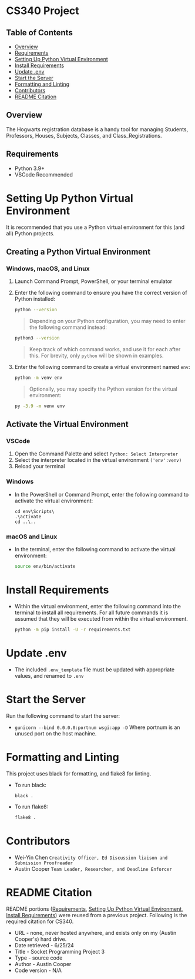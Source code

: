 # CS340 Project

## Table of Contents
+ [Overview](#overview)
+ [Requirements](#requirements)
+ [Setting Up Python Virtual Environment](#venv)
+ [Install Requirements](#reqs)
+ [Update .env](#env)
+ [Start the Server](#start)
+ [Formatting and Linting](#formatting)
+ [Contributors](#contributors)
+ [README Citation](#citation)

## Overview<a name="overview"></a>
The Hogwarts registration database is a handy tool for managing Students, Professors, Houses, Subjects, Classes, and Class_Registrations.

## Requirements<a name="requirements"></a>
- Python 3.9+
- VSCode Recommended

# Setting Up Python Virtual Environment<a name="venv"></a>
It is recommended that you use a Python virtual environment for this (and all) Python projects.

## Creating a Python Virtual Environment

### Windows, macOS, and Linux

1. Launch Command Prompt, PowerShell, or your terminal emulator

2. Enter the following command to ensure you have the correct version of Python installed:

    ```bash
    python --version
    ```

    > Depending on your Python configuration, you may need to enter the following command instead:

    ```bash
    python3 --version
    ```

    > Keep track of which command works, and use it for each after this. For brevity, only `python` will be shown in examples.

3. Enter the following command to create a virtual environment named `env`:

    ```bash
    python -m venv env
    ```

    > Optionally, you may specify the Python version for the virtual environment:

    ```bash
    py -3.9 -m venv env
    ```

## Activate the Virtual Environment

### VSCode

1. Open the Command Palette and select `Python: Select Interpreter`
2. Select the interpreter located in the virtual environment `('env':venv)`
3. Reload your terminal

### Windows

- In the PowerShell or Command Prompt, enter the following command to activate the virtual environment:
    
    ```
    cd env\Scripts\
    .\activate
    cd ..\..
    ```

### macOS and Linux

- In the terminal, enter the following command to activate the virtual environment:
    
    ```sh
    source env/bin/activate
    ```

# Install Requirements<a name="reqs"></a>

- Within the virtual environment, enter the following command into the terminal to install all requirements. For all future commands it is assumed that they will be executed from within the virtual environment.
   
    ```bash
    python -m pip install -U -r requirements.txt
    ```

# Update .env<a name="env"></a>

- The included `.env_template` file must be updated with appropriate values, and renamed to `.env`

# Start the Server<a name="start"></a>
Run the following command to start the server:
- `gunicorn --bind 0.0.0.0:portnum wsgi:app -D`
Where portnum is an unused port on the host machine.

# Formatting and Linting<a name="formatting"></a>
This project uses black for formatting, and flake8 for linting.

- To run black:
   ```bash
   black .
   ```

- To run flake8:
   ```bash
   flake8 .
   ``` 

# Contributors<a name="contributors"></a>
- Wei-Yin Chen `Creativity Officer, Ed Discussion liaison and Submission Proofreader`
- Austin Cooper `Team Leader, Researcher, and Deadline Enforcer`

# README Citation<a name="citation"></a>
README portions ([Requirements](#requirements), [Setting Up Python Virtual Environment](#venv), [Install Requirements](#reqs)) were reused from a previous project. Following is the required citation for CS340.
- URL - none, never hosted anywhere, and exists only on my (Austin Cooper's) hard drive.
- Date retrieved - 6/25/24
- Title - Socket Programming Project 3
- Type - source code
- Author - Austin Cooper
- Code version - N/A